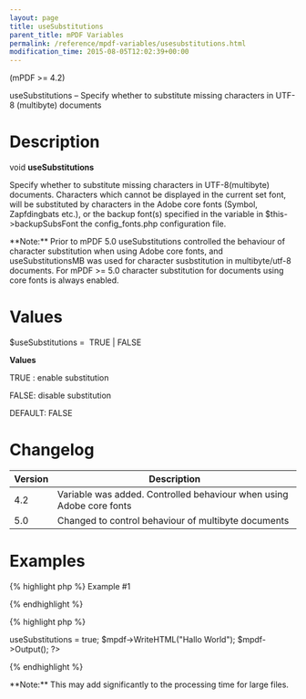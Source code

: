 ```yaml
---
layout: page
title: useSubstitutions
parent_title: mPDF Variables
permalink: /reference/mpdf-variables/usesubstitutions.html
modification_time: 2015-08-05T12:02:39+00:00
---
```


(mPDF >= 4.2)

useSubstitutions – Specify whether to substitute missing characters in UTF-8 (multibyte) documents

# Description

void **useSubstitutions**

Specify whether to substitute missing characters in UTF-8(multibyte) documents. Characters which cannot be displayed in the current set font, will be substituted by characters in the Adobe core fonts (Symbol, Zapfdingbats etc.), or the backup font(s) specified in the variable in <span class="parameter">$this->backupSubsFont</span> the <span class="filename">config_fonts.php</span> configuration file.

<div class="alert alert-info" role="alert">**Note:** Prior to mPDF 5.0 useSubstitutions controlled the behaviour of character substitution when using Adobe core fonts, and useSubstitutionsMB was used for character susbstitution in multibyte/utf-8 documents. For mPDF >= 5.0 character substitution for documents using core fonts is always enabled.</div>

# Values

<span class="parameter">$useSubstitutions</span> =  <span class="smallblock">TRUE </span>| <span class="smallblock">FALSE</span>

**Values**

<span class="smallblock">TRUE </span>: enable substitution

<span class="smallblock">FALSE</span>: disable substitution

<span class="smallblock">DEFAULT</span>: <span class="smallblock">FALSE</span>

# Changelog

<table class="table"> <thead>
<tr> <th>Version</th><th>Description</th> </tr>
</thead> <tbody>
<tr>
<td>4.2</td>
<td>Variable was added. Controlled behaviour when using Adobe core fonts

</td>
</tr>
<tr>
<td>5.0</td>
<td>Changed to control behaviour of multibyte documents</td>
</tr>
</tbody> </table>

# Examples

{% highlight php %}
Example #1

{% endhighlight %}

{% highlight php %}
<?php

include("// Require composer autoload
require_once __DIR__ . '/vendor/autoload.php';");

$mpdf = new mPDF('UTF-8');

$mpdf->useSubstitutions = true;

$mpdf->WriteHTML("Hallo World");

$mpdf->Output();

?>
{% endhighlight %}

<div class="alert alert-info" role="alert">**Note:** This may add significantly to the processing time for large files.</div>

